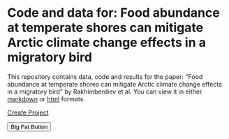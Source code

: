 Code and data for: Food abundance at temperate shores can mitigate Arctic climate change effects in a migratory bird
=======================

This repository contains data, code and results for the paper: "Food abundance at temperate shores can mitigate Arctic climate change effects in a migratory bird" by Rakhimberdiev et al.
You can view it in either [markdown](https://github.com/eldarrak/Godwits_worms_and_climate_change/blob/master/code/All_code.rmd) or [html](http://htmlpreview.github.io/?https://github.com/eldarrak/Godwits_worms_and_climate_change/blob/master/code/All_code.html?raw=true) formats.

<a href="#" class="button big">Create Project</a>

<button class="button-save large">Big Fat Button</button>  

